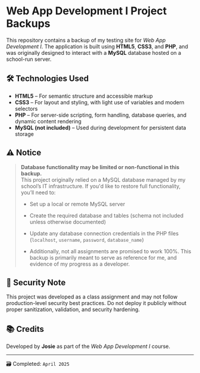 # Web App Development I Project Backups

This repository contains a backup of my testing site for *Web App Development I*. The application is built using **HTML5**, **CSS3**, and **PHP**, and was originally designed to interact with a **MySQL** database hosted on a school-run server.

## 🛠 Technologies Used

- **HTML5** – For semantic structure and accessible markup
- **CSS3** – For layout and styling, with light use of variables and modern selectors
- **PHP** – For server-side scripting, form handling, database queries, and dynamic content rendering
- **MySQL (not included)** – Used during development for persistent data storage

## ⚠️ Notice

> **Database functionality may be limited or non-functional in this backup.**  
> This project originally relied on a MySQL database managed by my school’s IT infrastructure. If you'd like to restore full functionality, you’ll need to:
>
> - Set up a local or remote MySQL server
> - Create the required database and tables (schema not included unless otherwise documented)
> - Update any database connection credentials in the PHP files (`localhost`, `username`, `password`, `database_name`)
>
> - Additionally, not all assignments are promised to work 100%. This backup is primarily meant to serve as reference for me, and evidence of my progress as a developer. 


## 🔐 Security Note

This project was developed as a class assignment and may not follow production-level security best practices. Do not deploy it publicly without proper sanitization, validation, and security hardening.

## 📚 Credits

Developed by **Josie** as part of the *Web App Development I* course.

---
🗃️ Completed: `April 2025`
